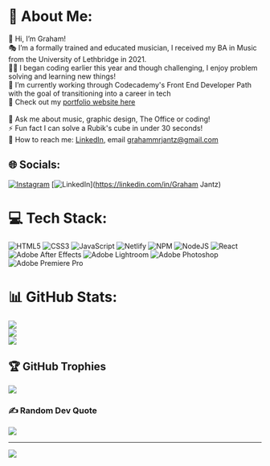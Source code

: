 # 💫 About Me:
👋 Hi, I’m Graham!<br>🎭 I’m a formally trained and educated musician, I received my BA in Music from the University of Lethbridge in 2021.<br>👩‍💻 I began coding earlier this year and though challenging, I enjoy problem solving and learning new things!<br>🔭 I’m currently working through Codecademy's Front End Developer Path with the goal of transitioning into a career in tech<br>🔗 Check out my [portfolio website here](https://grahamjantz.github.io/)<br><br>💬 Ask me about music, graphic design, The Office or coding!<br>⚡ Fun fact I can solve a Rubik's cube in under 30 seconds!<br>📧 How to reach me: [LinkedIn](https://www.linkedin.com/in/graham-jantz-b87921145/), email grahammrjantz@gmail.com


## 🌐 Socials:
[![Instagram](https://img.shields.io/badge/Instagram-%23E4405F.svg?logo=Instagram&logoColor=white)](https://instagram.com/grahamjantz) [![LinkedIn](https://img.shields.io/badge/LinkedIn-%230077B5.svg?logo=linkedin&logoColor=white)](https://linkedin.com/in/Graham Jantz) 

# 💻 Tech Stack:
![HTML5](https://img.shields.io/badge/html5-%23E34F26.svg?style=for-the-badge&logo=html5&logoColor=white) ![CSS3](https://img.shields.io/badge/css3-%231572B6.svg?style=for-the-badge&logo=css3&logoColor=white) ![JavaScript](https://img.shields.io/badge/javascript-%23323330.svg?style=for-the-badge&logo=javascript&logoColor=%23F7DF1E) ![Netlify](https://img.shields.io/badge/netlify-%23000000.svg?style=for-the-badge&logo=netlify&logoColor=#00C7B7) ![NPM](https://img.shields.io/badge/NPM-%23000000.svg?style=for-the-badge&logo=npm&logoColor=white) ![NodeJS](https://img.shields.io/badge/node.js-6DA55F?style=for-the-badge&logo=node.js&logoColor=white) ![React](https://img.shields.io/badge/react-%2320232a.svg?style=for-the-badge&logo=react&logoColor=%2361DAFB) ![Adobe After Effects](https://img.shields.io/badge/Adobe%20After%20Effects-9999FF.svg?style=for-the-badge&logo=Adobe%20After%20Effects&logoColor=white) ![Adobe Lightroom](https://img.shields.io/badge/Adobe%20Lightroom-31A8FF.svg?style=for-the-badge&logo=Adobe%20Lightroom&logoColor=white) ![Adobe Photoshop](https://img.shields.io/badge/adobephotoshop-%2331A8FF.svg?style=for-the-badge&logo=adobephotoshop&logoColor=white) ![Adobe Premiere Pro](https://img.shields.io/badge/Adobe%20Premiere%20Pro-9999FF.svg?style=for-the-badge&logo=Adobe%20Premiere%20Pro&logoColor=white)
# 📊 GitHub Stats:
![](https://github-readme-stats.vercel.app/api?username=grahamjantz&theme=synthwave&hide_border=false&include_all_commits=false&count_private=false)<br/>
![](https://github-readme-streak-stats.herokuapp.com/?user=grahamjantz&theme=synthwave&hide_border=false)<br/>
![](https://github-readme-stats.vercel.app/api/top-langs/?username=grahamjantz&theme=synthwave&hide_border=false&include_all_commits=false&count_private=false&layout=compact)

## 🏆 GitHub Trophies
![](https://github-profile-trophy.vercel.app/?username=grahamjantz&theme=darkhub&no-frame=false&no-bg=true&margin-w=4)

### ✍️ Random Dev Quote
![](https://quotes-github-readme.vercel.app/api?type=horizontal&theme=radical)

---
[![](https://visitcount.itsvg.in/api?id=grahamjantz&icon=2&color=0)](https://visitcount.itsvg.in)
